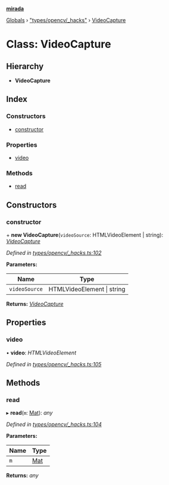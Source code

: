 **[mirada](../README.md)**

[Globals](../README.md) › ["types/opencv/_hacks"](../modules/_types_opencv__hacks_.md) › [VideoCapture](_types_opencv__hacks_.videocapture.md)

# Class: VideoCapture

## Hierarchy

* **VideoCapture**

## Index

### Constructors

* [constructor](_types_opencv__hacks_.videocapture.md#constructor)

### Properties

* [video](_types_opencv__hacks_.videocapture.md#video)

### Methods

* [read](_types_opencv__hacks_.videocapture.md#read)

## Constructors

###  constructor

\+ **new VideoCapture**(`videoSource`: HTMLVideoElement | string): *[VideoCapture](_types_opencv__hacks_.videocapture.md)*

*Defined in [types/opencv/_hacks.ts:102](https://github.com/cancerberoSgx/mirada/blob/ff42750/mirada/src/types/opencv/_hacks.ts#L102)*

**Parameters:**

Name | Type |
------ | ------ |
`videoSource` | HTMLVideoElement \| string |

**Returns:** *[VideoCapture](_types_opencv__hacks_.videocapture.md)*

## Properties

###  video

• **video**: *HTMLVideoElement*

*Defined in [types/opencv/_hacks.ts:105](https://github.com/cancerberoSgx/mirada/blob/ff42750/mirada/src/types/opencv/_hacks.ts#L105)*

## Methods

###  read

▸ **read**(`m`: [Mat](_types_opencv_mat_.mat.md)): *any*

*Defined in [types/opencv/_hacks.ts:104](https://github.com/cancerberoSgx/mirada/blob/ff42750/mirada/src/types/opencv/_hacks.ts#L104)*

**Parameters:**

Name | Type |
------ | ------ |
`m` | [Mat](_types_opencv_mat_.mat.md) |

**Returns:** *any*